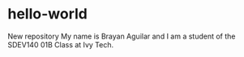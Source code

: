 # hello-world
New repository
My name is Brayan Aguilar and I am a student of the SDEV140 01B Class at Ivy Tech.
